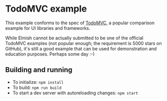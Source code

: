# TodoMVC example

This example conforms to the spec of [TodoMVC](http://todomvc.com/), a popular comparison example for UI libraries and frameworks.

While Elmish cannot be actually submitted to be one of the official TodoMVC examples (not popular enough; the requirement is 5000 stars on GitHub), it's still a good example that can be used for demonstration and education purposes. Perhaps some day :-)

## Building and running

* To initialize: `npm install`
* To build: `npm run build`
* To start a dev server with autoreloading changes: `npm start`
